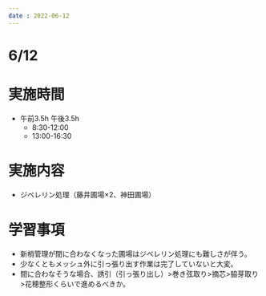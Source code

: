 ```yaml
---
date : 2022-06-12
---
```


# 6/12

# 実施時間

- 午前3.5h 午後3.5h
    - 8:30-12:00
    - 13:00-16:30

# 実施内容

- ジベレリン処理（藤井圃場×2、神田圃場）

# 学習事項
- 新梢管理が間に合わなくなった圃場はジベレリン処理にも難しさが伴う。
- 少なくともメッシュ外に引っ張り出す作業は完了していないと大変。
- 間に合わなそうな場合、誘引（引っ張り出し）>巻き弦取り>摘芯>脇芽取り>花穂整形くらいで進めるべきか。
